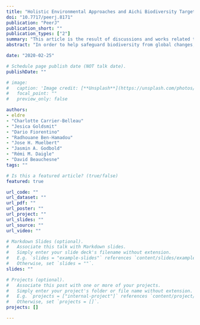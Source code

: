 ```yaml
---
title: "Holistic Environmental Approaches and Aichi Biodiversity Targets: accomplishments and perspectives for marine ecosystems"
doi: "10.7717/peerj.8171"
publication: "PeerJ"
publication_short: ""
publication_types: ["2"]
summary: "This article is the result of discussions and works related to the 4th World Conference on Marine Biodiversity (Montréal, Canada)."
abstract: "In order to help safeguard biodiversity from global changes, the Conference of the Parties developed a Strategic Plan for Biodiversity for the period 2011–2020 that included a list of twenty specific objectives known as the Aichi Biodiversity Targets. With the end of that timeframe in sight, and despite major advancements in biodiversity conservation, evidence suggests that the majority of the Targets are unlikely to be met. This article is part of a series of perspective pieces from the 4th World Conference on Marine Biodiversity (May 2018, Montréal, Canada) to identify next steps towards successful biodiversity conservation in marine environments. We specifically reviewed holistic environmental assessment studies (HEA) and their contribution to reaching the Targets. Our analysis was based on multiple environmental approaches which can be considered as holistic, and we discuss how HEA can contribute to the Aichi Biodiversity Targets in the near future. We found that only a few HEA articles considered a specific Biodiversity Target in their research, and that Target 11, which focuses on marine protected areas, was the most commonly cited. We propose five research priorities to enhance HEA for marine biodiversity conservation beyond 2020: (i) expand the use of holistic approaches in environmental assessments, (ii) standardize HEA vocabulary, (iii) enhance data collection, sharing and management, (iv) consider ecosystem spatio-temporal variability and (v) integrate ecosystem services in HEA. The consideration of these priorities will promote the value of HEA and will benefit the Strategic Plan for Biodiversity."

date: "2020-02-25"

# Schedule page publish date (NOT talk date).
publishDate: ""

# image:
#   caption: 'Image credit: [**Unsplash**](https://unsplash.com/photos/jdD8gXaTZsc)'
#   focal_point: ""
#   preview_only: false

authors:
- eldre
- "Charlotte Carrier-Belleau"
- "Jesica Goldsmit"
- "Dario Fiorentino"
- "Radhouane Ben-Hamadou"
- "Jose H. Muelbert"
- "Jasmin A. Godbold"
- "Rémi M. Daigle"
- "David Beauchesne"
tags: ""

# Is this a featured article? (true/false)
featured: true

url_code: ""
url_dataset: ""
url_pdf: ""
url_poster: ""
url_project: ""
url_slides: ""
url_source: ""
url_video: ""

# Markdown Slides (optional).
#   Associate this talk with Markdown slides.
#   Simply enter your slide deck's filename without extension.
#   E.g. `slides = "example-slides"` references `content/slides/example-slides.md`.
#   Otherwise, set `slides = ""`.
slides: ""

# Projects (optional).
#   Associate this post with one or more of your projects.
#   Simply enter your project's folder or file name without extension.
#   E.g. `projects = ["internal-project"]` references `content/project/deep-learning/index.md`.
#   Otherwise, set `projects = []`.
projects: []

---
```

